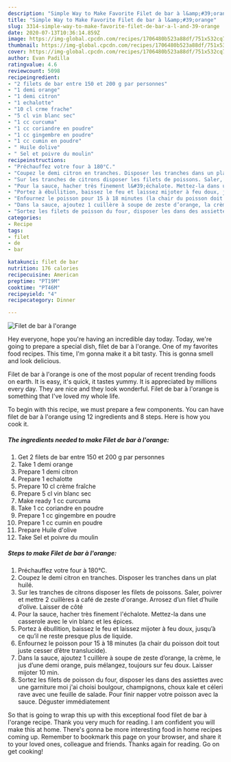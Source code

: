 ```yaml
---
description: "Simple Way to Make Favorite Filet de bar à l&amp;#39;orange"
title: "Simple Way to Make Favorite Filet de bar à l&amp;#39;orange"
slug: 3314-simple-way-to-make-favorite-filet-de-bar-a-l-and-39-orange
date: 2020-07-13T10:36:14.859Z
image: https://img-global.cpcdn.com/recipes/1706480b523a88df/751x532cq70/filet-de-bar-a-lorange-photo-principale-de-la-recette.jpg
thumbnail: https://img-global.cpcdn.com/recipes/1706480b523a88df/751x532cq70/filet-de-bar-a-lorange-photo-principale-de-la-recette.jpg
cover: https://img-global.cpcdn.com/recipes/1706480b523a88df/751x532cq70/filet-de-bar-a-lorange-photo-principale-de-la-recette.jpg
author: Evan Padilla
ratingvalue: 4.6
reviewcount: 5098
recipeingredient:
- "2 filets de bar entre 150 et 200 g par personnes"
- "1 demi orange"
- "1 demi citron"
- "1 echalotte"
- "10 cl crme frache"
- "5 cl vin blanc sec"
- "1 cc curcuma"
- "1 cc coriandre en poudre"
- "1 cc gingembre en poudre"
- "1 cc cumin en poudre"
- " Huile dolive"
- " Sel et poivre du moulin"
recipeinstructions:
- "Préchauffez votre four à 180°C."
- "Coupez le demi citron en tranches. Disposer les tranches dans un plat huilé."
- "Sur les tranches de citrons disposer les filets de poissons. Saler, poivrer et mettre 2 cuillères à café de zeste d&#39;orange. Arrosez d’un filet d’huile d’olive. Laisser de côté"
- "Pour la sauce, hacher très finement l&#39;échalote. Mettez-la dans une casserole avec le vin blanc et les épices."
- "Portez à ébullition, baissez le feu et laissez mijoter à feu doux, jusqu’à ce qu’il ne reste presque plus de liquide."
- "Enfournez le poisson pour 15 à 18 minutes (la chair du poisson doit tout juste cesser d’être translucide)."
- "Dans la sauce, ajoutez 1 cuillère à soupe de zeste d’orange, la crème, le jus d’une demi orange, puis mélangez, toujours sur feu doux. Laisser mijoter 10 min."
- "Sortez les filets de poisson du four, disposer les dans des assiettes avec une garniture moi j&#39;ai choisi boulgour, champignons, choux kale et céleri rave avec une feuille de salade. Pour finir napper votre poisson avec la sauce. Déguster immédiatement"
categories:
- Recipe
tags:
- filet
- de
- bar

katakunci: filet de bar 
nutrition: 176 calories
recipecuisine: American
preptime: "PT19M"
cooktime: "PT46M"
recipeyield: "4"
recipecategory: Dinner

---
```



![Filet de bar à l&#39;orange](https://img-global.cpcdn.com/recipes/1706480b523a88df/751x532cq70/filet-de-bar-a-lorange-photo-principale-de-la-recette.jpg)

Hey everyone, hope you're having an incredible day today. Today, we're going to prepare a special dish, filet de bar à l&#39;orange. One of my favorites food recipes. This time, I'm gonna make it a bit tasty. This is gonna smell and look delicious.

Filet de bar à l&#39;orange is one of the most popular of recent trending foods on earth. It is easy, it's quick, it tastes yummy. It is appreciated by millions every day. They are nice and they look wonderful. Filet de bar à l&#39;orange is something that I've loved my whole life.




To begin with this recipe, we must prepare a few components. You can have filet de bar à l&#39;orange using 12 ingredients and 8 steps. Here is how you cook it.

<!--inarticleads1-->

##### The ingredients needed to make Filet de bar à l&#39;orange:

1. Get 2 filets de bar entre 150 et 200 g par personnes
1. Take 1 demi orange
1. Prepare 1 demi citron
1. Prepare 1 echalotte
1. Prepare 10 cl crème fraîche
1. Prepare 5 cl vin blanc sec
1. Make ready 1 cc curcuma
1. Take 1 cc coriandre en poudre
1. Prepare 1 cc gingembre en poudre
1. Prepare 1 cc cumin en poudre
1. Prepare  Huile d&#39;olive
1. Take  Sel et poivre du moulin




<!--inarticleads2-->

##### Steps to make Filet de bar à l&#39;orange:

1. Préchauffez votre four à 180°C.
1. Coupez le demi citron en tranches. Disposer les tranches dans un plat huilé.
1. Sur les tranches de citrons disposer les filets de poissons. Saler, poivrer et mettre 2 cuillères à café de zeste d&#39;orange. Arrosez d’un filet d’huile d’olive. Laisser de côté
1. Pour la sauce, hacher très finement l&#39;échalote. Mettez-la dans une casserole avec le vin blanc et les épices.
1. Portez à ébullition, baissez le feu et laissez mijoter à feu doux, jusqu’à ce qu’il ne reste presque plus de liquide.
1. Enfournez le poisson pour 15 à 18 minutes (la chair du poisson doit tout juste cesser d’être translucide).
1. Dans la sauce, ajoutez 1 cuillère à soupe de zeste d’orange, la crème, le jus d’une demi orange, puis mélangez, toujours sur feu doux. Laisser mijoter 10 min.
1. Sortez les filets de poisson du four, disposer les dans des assiettes avec une garniture moi j&#39;ai choisi boulgour, champignons, choux kale et céleri rave avec une feuille de salade. Pour finir napper votre poisson avec la sauce. Déguster immédiatement




So that is going to wrap this up with this exceptional food filet de bar à l&#39;orange recipe. Thank you very much for reading. I am confident you will make this at home. There's gonna be more interesting food in home recipes coming up. Remember to bookmark this page on your browser, and share it to your loved ones, colleague and friends. Thanks again for reading. Go on get cooking!
